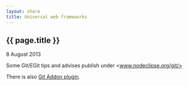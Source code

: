 ```yaml
---
layout: share
title: Universal web frameworks
---
```


## {{ page.title }}

<p class="meta">8 August 2013</p>

Some Git/EGit tips and advises publish under <www.nodeclipse.org/git/>

There is also [Git Addon plugin](/git/addon/).

